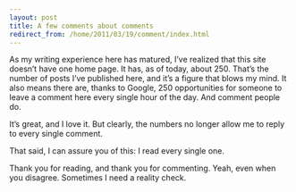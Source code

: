 ```yaml
---
layout: post
title: A few comments about comments
redirect_from: /home/2011/03/19/comment/index.html
---
```

<p>As my writing experience here has matured, I’ve realized that this site doesn’t have one home page.  It has, as of today, about 250.  That’s the number of posts I’ve published here, and it’s a figure that blows my mind.
It also means there are, thanks to Google, 250 opportunities for someone to leave a comment here every single hour of the day.  And comment people do.</p>
<p>It’s great, and I love it.  But clearly, the numbers no longer allow me to reply to every single comment.</p>
<p>That said, I can assure you of this: I read every single one.</p>
<p>Thank you for reading, and thank you for commenting. Yeah, even when you disagree. Sometimes I need a reality check.</p>

